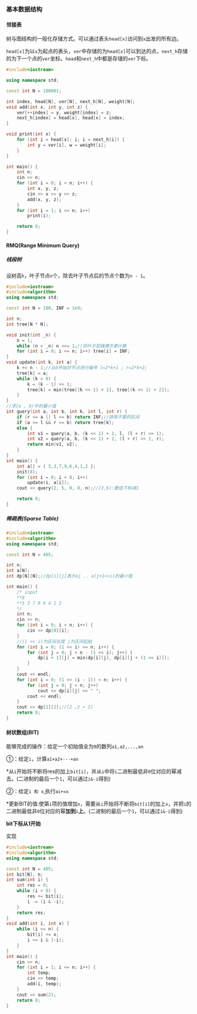 ### 基本数据结构

#### 邻接表

树与图结构的一般化存储方式。可以通过表头`head[x]`访问到`x`出发的所有边。

`head[x]`为以`x`为起点的表头，`ver`中存储的为`head[x]`可以到达的点，`next_h`存储的为下一个点的`ver`坐标。`head`和`next_h`中都是存储的`ver`下标。

```c++
#include<iostream>

using namespace std;

const int N = 100001;

int index, head[N], ver[N], next_h[N], weight[N];
void add(int x, int y, int z) {
	ver[++index] = y, weight[index] = z;
	next_h[index] = head[x], head[x] = index;
}

void print(int x) {
	for (int i = head[x]; i; i = next_h[i]) {
		int y = ver[i], w = weight[i];
	}
}

int main() {
	int n;
	cin >> n;
	for (int i = 0; i < n; i++) {
		int x, y, z;
		cin >> x >> y >> z;
		add(x, y, z);
	}
	for (int i = 1; i <= n; i++)
		print(i);

	return 0;
}
```

#### RMQ(Range Minimum Query)

##### 线段树

设树高`h`，叶子节点`n`个，除去叶子节点后的节点个数为`n - 1`。

```c++
#include<iostream>
#include<algorithm>
using namespace std;

const int N = 100, INF = 1e9;

int n;
int tree[N * N];

void init(int _n) {
	n = 1;
	while (n < _n) n <<= 1;//将叶子层铺满方便计算
	for (int i = 0; i <= n; i++) tree[i] = INF;
}
void update(int k, int a) {
	k += n - 1;//从0开始对节点进行编号 l=2*k+1 ; r=2*k+2;  
	tree[k] = a;
	while (k > 0) {
		k = (k - 1) >> 1;
		tree[k] = min(tree[(k << 1) + 1], tree[(k << 1) + 2]);
	}
}
//求[a , b)中的最小值
int query(int a, int b, int k, int l, int r) {
	if (r <= a || l >= b) return INF;//排除不要的区间
	if (a <= l && r <= b) return tree[k];
	else {
		int v1 = query(a, b, (k << 1) + 1, l, (l + r) >> 1);
		int v2 = query(a, b, (k << 1) + 2, (l + r) >> 1, r);
		return min(v1, v2);
	}
}
int main() {
	int a[] = { 5,3,7,9,6,4,1,2 };
	init(8);
	for (int i = 0; i < 8; i++)
		update(i, a[i]);
	cout << query(2, 5, 0, 0, n);//[3,6):数组下标减1

	return 0;
}
```

##### 稀疏表(Sparse Table)

```c++
#include<iostream>
#include<algorithm>
using namespace std;

const int N = 405;

int n;
int a[N];
int dp[N][N];//dp[i][j]表示aj .. a(j+1<<i)的最小值

int main() {
	/* input
	**8
	**5 3 7 9 6 4 1 2
	*/
	int n;
	cin >> n;
	for (int i = 0; i < n; i++) {
		cin >> dp[0][i];
	}
	//(1 << i)为区间长度 j为区间起始
	for (int i = 0; (1 << i) <= n; i++) {
		for (int j = 0; j < n - (1 << i); j++) {
			dp[i + 1][j] = min(dp[i][j], dp[i][j + (1 << i)]);
		}
	}
	cout << endl;
	for (int i = 0; (1 << (i - 1)) < n; i++) {
		for (int j = 0; j < n; j++)
			cout << dp[i][j] << " ";
		cout << endl;
	}
	cout << dp[1][2];//[2 ,2 + 2]
	return 0;
}
```



#### 树状数组(BIT)

能够完成的操作：给定一个初始值全为`0`的数列`a1,a2,...,an`

①：给定`i`，计算`a1+a2+···+an`

*从`i`开始将不断将res的加上`bit[i]`，并从`i`中将`i`二进制最低非`0`位对应的幂减去。(二进制的最后一个`1`，可以通过`i&-i`得到)

②：给定`i 和 x`,执行`ai+=x`

*更新BIT的值:使第`i`项的值增加`x`，需要从`i`开始将不断将`bit[i]`的加上`x`，并把`i`的二进制最低非`0`位对应的幂**加到**`i`**上**。(二进制的最后一个`1`，可以通过`i&-i`得到)

**bit下标从1开始**

实现

```c++
#include<iostream>
#include<algorithm>
using namespace std;

const int N = 405;
int bit[N], n;
int sum(int i) {
	int res = 0;
	while (i > 0) {
		res += bit[i];
		i -= (i & -i);
	}
	return res;
}
void add(int i, int x) { 
	while (i <= n) {
		bit[i] += x;
		i += i & (-i);
	}
}
int main() {
	cin >> n;
	for (int i = 1; i <= n; i++) {
		int temp;
		cin >> temp;
		add(i, temp);
	}
	cout << sum(2);
	return 0;
}
```



















